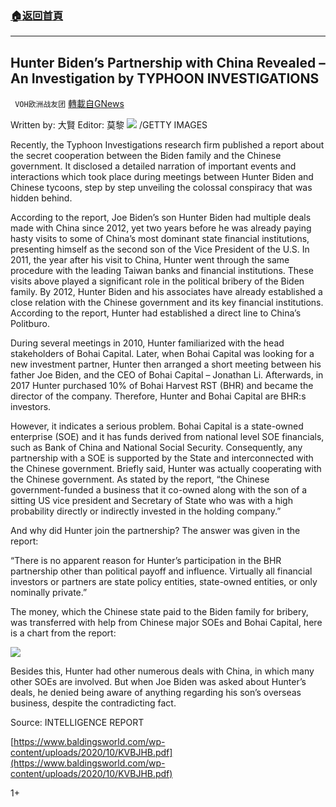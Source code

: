 ###  [:house:返回首頁](https://github.com/ourhimalayas/txt)
---

## Hunter Biden&#8217;s Partnership with China Revealed – An Investigation by TYPHOON INVESTIGATIONS
` VOH欧洲战友团` [轉載自GNews](https://gnews.org/zh-hans/469061/)

Written by: 大賢 Editor: 莫黎
![]()![](https://gnews-media-offload.s3.amazonaws.com/wp-content/uploads/2020/10/27205627/IMG_2912.jpg)
/GETTY IMAGES



Recently, the Typhoon Investigations research firm published a report about the secret cooperation between the Biden family and the Chinese government. It disclosed a detailed narration of important events and interactions which took place during meetings between Hunter Biden and Chinese tycoons, step by step unveiling the colossal conspiracy that was hidden behind.

According to the report, Joe Biden’s son Hunter Biden had multiple deals made with China since 2012, yet two years before he was already paying hasty visits to some of China’s most dominant state financial institutions, presenting himself as the second son of the Vice President of the U.S. In 2011, the year after his visit to China, Hunter went through the same procedure with the leading Taiwan banks and financial institutions. These visits above played a significant role in the political bribery of the Biden family. By 2012, Hunter Biden and his associates have already established a close relation with the Chinese government and its key financial institutions. According to the report, Hunter had established a direct line to China’s Politburo.

During several meetings in 2010, Hunter familiarized with the head stakeholders of Bohai Capital. Later, when Bohai Capital was looking for a new investment partner, Hunter then arranged a short meeting between his father Joe Biden, and the CEO of Bohai Capital – Jonathan Li. Afterwards, in 2017 Hunter purchased 10% of Bohai Harvest RST (BHR) and became the director of the company. Therefore, Hunter and Bohai Capital are BHR:s investors.

However, it indicates a serious problem. Bohai Capital is a state-owned enterprise (SOE) and it has funds derived from national level SOE financials, such as Bank of China and National Social Security. Consequently, any partnership with a SOE is supported by the State and interconnected with the Chinese government. Briefly said, Hunter was actually cooperating with the Chinese government. As stated by the report, “the Chinese government-funded a business that it co-owned along with the son of a sitting US vice president and Secretary of State who was with a high probability directly or indirectly invested in the holding company.”

And why did Hunter join the partnership? The answer was given in the report:

“There is no apparent reason for Hunter’s participation in the BHR partnership other than political payoff and influence. Virtually all financial investors or partners are state policy entities, state-owned entities, or only nominally private.”

The money, which the Chinese state paid to the Biden family for bribery, was transferred with help from Chinese major SOEs and Bohai Capital, here is a chart from the report:


![]()![](https://gnews-media-offload.s3.amazonaws.com/wp-content/uploads/2020/10/27210315/IMG_2909.jpg)


Besides this, Hunter had other numerous deals with China, in which many other SOEs are involved. But when Joe Biden was asked about Hunter’s deals, he denied being aware of anything regarding his son’s overseas business, despite the contradicting fact.





Source: INTELLIGENCE REPORT

[https://www.baldingsworld.com/wp-content/uploads/2020/10/KVBJHB.pdf](https://www.baldingsworld.com/wp-content/uploads/2020/10/KVBJHB.pdf)



1+
